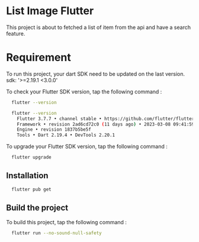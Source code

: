 
# List Image Flutter

This project is about to fetched a list of item from the api and have a search feature.


# Requirement
To run this project, your dart SDK need to be updated on the last version. sdk: '>=2.19.1 <3.0.0'

To check your Flutter SDK version, tap the following command :
```bash
  flutter --version 
```
```bash
  flutter --version 
    Flutter 3.7.7 • channel stable • https://github.com/flutter/flutter.git
    Framework • revision 2ad6cd72c0 (11 days ago) • 2023-03-08 09:41:59 -0800
    Engine • revision 1837b5be5f
    Tools • Dart 2.19.4 • DevTools 2.20.1 
```

To upgrade your Flutter SDK version, tap the following command :
```bash
  flutter upgrade 
```
## Installation

```bash
  flutter pub get
```
    
## Build the project

To build this project, tap the following command :

```bash
  flutter run --no-sound-null-safety
```

